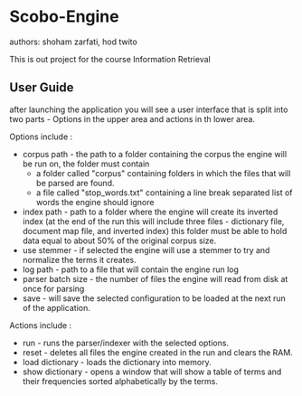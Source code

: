 # Scobo-Engine

authors: shoham zarfati, hod twito

This is out project for the course Information Retrieval 

## User Guide

after launching the application you will see a user interface that is split into two parts - Options in the upper area and actions in th lower area.

Options include :

* corpus path - the path to a folder containing the corpus the engine will be run on, the folder must contain 
  * a folder called "corpus" containing folders in which the files that will be parsed are found.
  * a file called "stop_words.txt" containing a line break separated list of words the engine should ignore 
* index path - path to a folder where the engine will create its inverted index (at the end of the run this will include three files - dictionary file, document map file, and inverted index) this folder must be able to hold data equal to about 50% of the original corpus size.
* use stemmer - if selected the engine will use a stemmer to try and normalize the terms it creates.
* log path - path to a file that will contain the engine run log
* parser batch size - the number of files the engine will read from disk at once for parsing 
* save - will save the selected configuration to be loaded at the next run of the application.

Actions include :

* run - runs the parser/indexer with the selected options.
* reset - deletes all files the engine created in the run and clears the RAM.
* load dictionary - loads the dictionary into memory.
* show dictionary - opens a window that will show a table of terms and their frequencies sorted alphabetically by the terms.